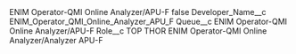 <?xml version="1.0" encoding="UTF-8"?>
<CustomMetadata xmlns="http://soap.sforce.com/2006/04/metadata" xmlns:xsi="http://www.w3.org/2001/XMLSchema-instance" xmlns:xsd="http://www.w3.org/2001/XMLSchema">
    <label>ENIM Operator-QMI Online Analyzer/APU-F</label>
    <protected>false</protected>
    <values>
        <field>Developer_Name__c</field>
        <value xsi:type="xsd:string">ENIM_Operator_QMI_Online_Analyzer_APU_F</value>
    </values>
    <values>
        <field>Queue__c</field>
        <value xsi:type="xsd:string">ENIM Operator-QMI Online Analyzer/APU-F</value>
    </values>
    <values>
        <field>Role__c</field>
        <value xsi:type="xsd:string">TOP THOR ENIM Operator-QMI Online Analyzer/Analyzer APU-F</value>
    </values>
</CustomMetadata>
